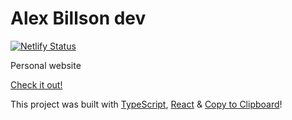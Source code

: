 # Alex Billson dev

[![Netlify Status](https://api.netlify.com/api/v1/badges/bbdd7815-54fa-449f-8265-385d1e311855/deploy-status)](https://app.netlify.com/sites/alexbillson/deploys)

Personal website

[Check it out!](https://alexbillson.com/)

This project was built with [TypeScript](https://www.typescriptlang.org/), [React](https://reactjs.org/) & [Copy to Clipboard](https://github.com/nkbt/react-copy-to-clipboard)!
